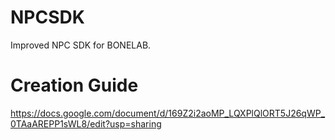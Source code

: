 # NPCSDK
Improved NPC SDK for BONELAB.

# Creation Guide
https://docs.google.com/document/d/169Z2i2aoMP_LQXPlQlORT5J26qWP_0TAaAREPP1sWL8/edit?usp=sharing
